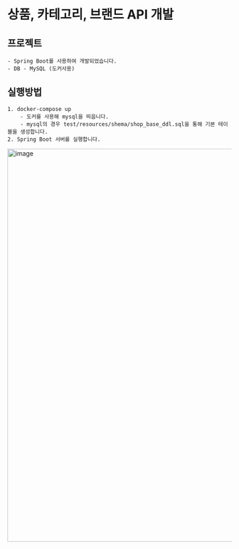 # 상품, 카테고리, 브랜드 API 개발

## 프로젝트
    - Spring Boot를 사용하여 개발되었습니다.
    - DB - MySQL (도커사용)

## 실행방법
    1. docker-compose up
        - 도커를 사용해 mysql을 띄웁니다.
        - mysql의 경우 test/resources/shema/shop_base_ddl.sql을 통해 기본 테이블을 생성합니다.
    2. Spring Boot 서버를 실행합니다.



<img width="884" alt="image" src="https://user-images.githubusercontent.com/61821825/182177001-1c0dfdd1-391f-4981-b8ca-968d9634ac84.png">
